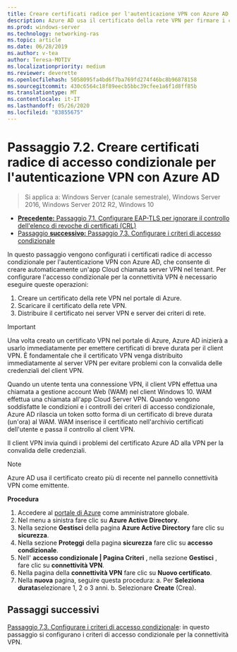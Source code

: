 ```yaml
---
title: Creare certificati radice per l'autenticazione VPN con Azure AD
description: Azure AD usa il certificato della rete VPN per firmare i certificati rilasciati ai client di Windows 10 durante l'autenticazione ad Azure AD per la connettività VPN. Il certificato contrassegnato come primario è l'emittente usato da Azure AD.
ms.prod: windows-server
ms.technology: networking-ras
ms.topic: article
ms.date: 06/28/2019
ms.author: v-tea
author: Teresa-MOTIV
ms.localizationpriority: medium
ms.reviewer: deverette
ms.openlocfilehash: 5058095fa4bd6f7ba769fd274f46bc8b96878158
ms.sourcegitcommit: 430c6564c18f89eecb5bbc39cfee1a6f1d8ff85b
ms.translationtype: MT
ms.contentlocale: it-IT
ms.lasthandoff: 05/26/2020
ms.locfileid: "83855675"
---
```

# <a name="step-72-create-conditional-access-root-certificates-for-vpn-authentication-with-azure-ad"></a>Passaggio 7.2. Creare certificati radice di accesso condizionale per l'autenticazione VPN con Azure AD

>Si applica a: Windows Server (canale semestrale), Windows Server 2016, Windows Server 2012 R2, Windows 10

- [**Precedente:** Passaggio 7,1. Configurare EAP-TLS per ignorare il controllo dell'elenco di revoche di certificati (CRL)](vpn-config-eap-tls-to-ignore-crl-checking.md)
- [Passaggio **successivo:** Passaggio 7,3. Configurare i criteri di accesso condizionale](vpn-config-conditional-access-policy.md)

In questo passaggio vengono configurati i certificati radice di accesso condizionale per l'autenticazione VPN con Azure AD, che consente di creare automaticamente un'app Cloud chiamata server VPN nel tenant. Per configurare l'accesso condizionale per la connettività VPN è necessario eseguire queste operazioni:

1. Creare un certificato della rete VPN nel portale di Azure.
2. Scaricare il certificato della rete VPN.
3. Distribuire il certificato nei server VPN e server dei criteri di rete.

> [!IMPORTANT]
> Una volta creato un certificato VPN nel portale di Azure, Azure AD inizierà a usarlo immediatamente per emettere certificati di breve durata per il client VPN. È fondamentale che il certificato VPN venga distribuito immediatamente al server VPN per evitare problemi con la convalida delle credenziali del client VPN.

Quando un utente tenta una connessione VPN, il client VPN effettua una chiamata a gestione account Web (WAM) nel client Windows 10. WAM effettua una chiamata all'app Cloud Server VPN. Quando vengono soddisfatte le condizioni e i controlli dei criteri di accesso condizionale, Azure AD rilascia un token sotto forma di un certificato di breve durata (un'ora) al WAM. WAM inserisce il certificato nell'archivio certificati dell'utente e passa il controllo al client VPN.  

Il client VPN invia quindi i problemi del certificato Azure AD alla VPN per la convalida delle credenziali.  

> [!NOTE]
> Azure AD usa il certificato creato più di recente nel pannello connettività VPN come emittente.

**Procedura**

1. Accedere al [portale di Azure](https://portal.azure.com) come amministratore globale.
2. Nel menu a sinistra fare clic su **Azure Active Directory**.
3. Nella sezione **Gestisci** della pagina **Azure Active Directory** fare clic su **sicurezza**.
4. Nella sezione **Proteggi** della pagina **sicurezza** fare clic su **accesso condizionale**.
5. Nell' **accesso condizionale | Pagina Criteri** , nella sezione **Gestisci** , fare clic su **connettività VPN**.
5. Nella pagina della **connettività VPN** fare clic su **Nuovo certificato**.
6. Nella **nuova** pagina, seguire questa procedura: a. Per **Seleziona durata**selezionare 1, 2 o 3 anni.
   b. Selezionare **Create** (Crea).

## <a name="next-steps"></a>Passaggi successivi

[Passaggio 7,3. Configurare i criteri di accesso condizionale](vpn-config-conditional-access-policy.md): in questo passaggio si configurano i criteri di accesso condizionale per la connettività VPN.
